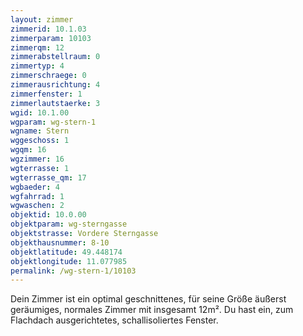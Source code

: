 ```yaml
---
layout: zimmer
zimmerid: 10.1.03
zimmerparam: 10103
zimmerqm: 12
zimmerabstellraum: 0
zimmertyp: 4
zimmerschraege: 0
zimmerausrichtung: 4
zimmerfenster: 1
zimmerlautstaerke: 3
wgid: 10.1.00
wgparam: wg-stern-1
wgname: Stern
wggeschoss: 1
wgqm: 16
wgzimmer: 16
wgterrasse: 1
wgterrasse_qm: 17
wgbaeder: 4
wgfahrrad: 1
wgwaschen: 2
objektid: 10.0.00
objektparam: wg-sterngasse
objektstrasse: Vordere Sterngasse
objekthausnummer: 8-10
objektlatitude: 49.448174
objektlongitude: 11.077985
permalink: /wg-stern-1/10103  
---
```

Dein Zimmer ist ein optimal geschnittenes, für seine Größe äußerst geräumiges, normales Zimmer mit insgesamt 12m². Du hast ein, zum Flachdach ausgerichtetes, schallisoliertes Fenster. 